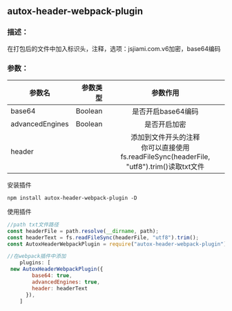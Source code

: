 ## autox-header-webpack-plugin


### 描述：
在打包后的文件中加入标识头，注释，选项：jsjiami.com.v6加密，base64编码


### 参数：


| 参数名        | 参数类型   |  参数作用  |
| --------   | -----:  | :----:  | 
| base64      | Boolean   |   是否开启base64编码    |
| advancedEngines        |  Boolean   |  是否开启加密    |
| header        |       | 添加到文件开头的注释<br>你可以直接使用fs.readFileSync(headerFile, "utf8").trim()读取txt文件  |

安装插件

```
npm install autox-header-webpack-plugin -D

```
使用插件

```javascript
//path txt文件路径
const headerFile = path.resolve(__dirname, path);
const headerText = fs.readFileSync(headerFile, "utf8").trim();
const AutoxHeaderWebpackPlugin = require("autox-header-webpack-plugin");

//在webpack插件中添加
    plugins: [
 new AutoxHeaderWebpackPlugin({
        base64: true,
        advancedEngines: true,
        header: headerText
      }),
    ]

```
